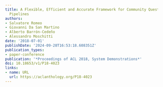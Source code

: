```yaml
---
title: A Flexible, Efficient and Accurate Framework for Community Question Answering
  Pipelines
authors:
- Salvatore Romeo
- Giovanni Da San Martino
- Alberto Barrón-Cedeño
- Alessandro Moschitti
date: '2018-07-01'
publishDate: '2024-09-28T16:53:18.608351Z'
publication_types:
- paper-conference
publication: '*Proceedings of ACL 2018, System Demonstrations*'
doi: 10.18653/v1/P18-4023
links:
- name: URL
  url: https://aclanthology.org/P18-4023
---
```

